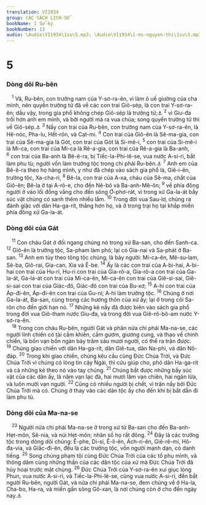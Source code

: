 ```yaml
---
translation: VI1934
group: CÁC SÁCH LỊCH-SỬ
bookName: I Sử-ký 
bookNumber: 13
audio: \Audio\VI1934\1su\5.mp3; \Audio\VI1934\1-ms-nguyen-thi\1su\5.mp3
---
```


<div class="title"><h1>5</h1><h3>Dòng dõi Ru-bên</h3></div>
<span class="verse 1su_5_1"> <sup>1</sup> Vả, Ru-bên, con trưởng nam của Y-sơ-ra-ên, vì làm ô uế giường của cha mình, nên quyền trưởng tử đã về các con trai Giô-sép, là con trai Y-sơ-ra-ên; dầu vậy, trong gia phổ không chép Giô-sép là trưởng tử;<a data-toggle="tooltip" data-placement="bottom" title="Sa 35:22; 49:3-4">⚓</a></span>
<span class="verse 1su_5_2"><sup>2</sup> vì Giu-đa trổi hơn anh em mình, và bởi người mà ra vua chúa; song quyền trưởng tử thì về Giô-sép.<a data-toggle="tooltip" data-placement="bottom" title="Sa 49:8-10">⚓</a></span>
<span class="verse 1su_5_3"><sup>3</sup> Nầy con trai của Ru-bên, con trưởng nam của Y-sơ-ra-ên, là Hê-nóc, Pha-lu, Hết-rôn, và Cạt-mi. </span>
<span class="verse 1su_5_4"><sup>4</sup> Con trai của Giô-ên là Sê-ma-gia, con trai của Sê-ma-gia là Gót, con trai của Gót là Si-mê-i, </span>
<span class="verse 1su_5_5"><sup>5</sup> con trai của Si-mê-i là Mi-ca, con trai của Mi-ca là Rê-a-gia, con trai của Rê-a-gia là Ba-anh, </span>
<span class="verse 1su_5_6"><sup>6</sup> con trai của Ba-anh là Bê-ê-ra, bị Tiếc-la-Phi-lê-se, vua nước A-si-ri, bắt làm phu tù; người vốn làm trưởng tộc trong chi phái Ru-bên.<a data-toggle="tooltip" data-placement="bottom" title="2Vua 15:29">⚓</a></span>
<span class="verse 1su_5_7"><sup>7</sup> Anh em của Bê-ê-ra theo họ hàng mình, y như đã chép vào sách gia phổ là, Giê-i-ên, trưởng tộc, Xa-cha-ri, </span>
<span class="verse 1su_5_8"><sup>8</sup> Bê-la, con trai của A-xa, cháu của Sê-ma, chắt của Giô-ên; Bê-la ở tại A-rô-e, cho đến Nê-bô và Ba-anh-Mê-ôn; </span>
<span class="verse 1su_5_9"><sup>9</sup> về phía đông người ở vào lối đồng vắng cho đến sông Ơ-phơ-rát, vì trong xứ Ga-la-át bầy súc vật chúng có sanh thêm nhiều lắm. </span>
<span class="verse 1su_5_10"><sup>10</sup> Trong đời vua Sau-lơ, chúng ra đánh giặc với dân Ha-ga-rít, thắng hơn họ, và ở trong trại họ tại khắp miền phía đông xứ Ga-la-át. <br/></span>
<div class="title"><h3>Dòng dõi của Gát</h3></div>
<span class="verse 1su_5_11"> <sup>11</sup> Con cháu Gát ở đối ngang chúng nó trong xứ Ba-san, cho đến Sanh-ca. </span>
<span class="verse 1su_5_12"><sup>12</sup> Giô-ên là trưởng tộc, Sa-pham làm phó; lại có Gia-nai và Sa-phát ở Ba-san. </span>
<span class="verse 1su_5_13"><sup>13</sup> Anh em tùy theo tông tộc chúng, là bảy người: Mi-ca-ên, Mê-su-lam, Sê-ba, Giô-rai, Gia-can, Xia và Ê-be. </span>
<span class="verse 1su_5_14"><sup>14</sup> Ấy là các con trai của A-bi-hai, A-bi-hai con trai của Hu-ri, Hu-ri con trai của Gia-rô-a, Gia-rô-a con trai của Ga-la-át, Ga-la-át con trai của Mi-ca-ên, Mi-ca-ên con trai của Giê-si-sai, Giê-si-sai con trai của Giác-đô, Giác-đô con trai của Bu-xơ; </span>
<span class="verse 1su_5_15"><sup>15</sup> A-hi con trai của Áp-đi-ên, Áp-đi-ên con trai của Gu-ni; A-hi làm trưởng tộc. </span>
<span class="verse 1su_5_16"><sup>16</sup> Chúng ở nơi Ga-la-át, Ba-san, cùng trong các hương thôn của xứ ấy; lại ở trong cõi Sa-rôn cho đến giới hạn nó. </span>
<span class="verse 1su_5_17"><sup>17</sup> Những kẻ nầy đã được biên vào sách gia phổ trong đời vua Giô-tham nước Giu-đa, và trong đời vua Giê-rô-bô-am nước Y-sơ-ra-ên. <br/></span>
<span class="verse 1su_5_18"> <sup>18</sup> Trong con cháu Ru-bên, người Gát và phân nửa chi phái Ma-na-se, các người lính chiến có tài cầm khiên, cầm gươm, giương cung, và thạo về chinh chiến, là bốn vạn bốn ngàn bảy trăm sáu mươi người, có thể ra trận được. </span>
<span class="verse 1su_5_19"><sup>19</sup> Chúng giao chiến với dân Ha-ga-rít, dân Giê-tua, dân Na-phi, và dân Nô-đáp. </span>
<span class="verse 1su_5_20"><sup>20</sup> Trong khi giao chiến, chúng kêu cầu cùng Đức Chúa Trời, và Đức Chúa Trời vì chúng có lòng tin cậy Ngài, thì cứu giúp cho, phó dân Ha-ga-rít và cả những kẻ theo nó vào tay chúng. </span>
<span class="verse 1su_5_21"><sup>21</sup> Chúng bắt được những bầy súc vật của các dân ấy, là năm vạn lạc đà, hai mươi lăm vạn chiên, hai ngàn lừa, và luôn mười vạn người. </span>
<span class="verse 1su_5_22"><sup>22</sup> Cũng có nhiều người bị chết, vì trận nầy bởi Đức Chúa Trời mà có. Chúng ở thay vào các dân tộc ấy cho đến khi bị bắt dẫn đi làm phu tù. <br/></span>
<div class="title"><h3>Dòng dõi của Ma-na-se</h3></div>
<span class="verse 1su_5_23"> <sup>23</sup> Người nửa chi phái Ma-na-se ở trong xứ từ Ba-san cho đến Ba-anh-Hẹt-môn, Sê-nia, và núi Hẹt-môn; nhân số họ rất đông. </span>
<span class="verse 1su_5_24"><sup>24</sup> Đây là các trưởng tộc trong dòng dõi chúng: Ê-phe, Di-si, Ê-li-ên, Ách-ri-ên, Giê-rê-mi, Hô-đa-via, và Giắc-đi-ên, đều là các trưởng tộc, vốn người mạnh dạn, có danh tiếng. </span>
<span class="verse 1su_5_25"><sup>25</sup> Song chúng phạm tội cùng Đức Chúa Trời của các tổ phụ mình, và thông dâm cùng những thần của các dân tộc của xứ mà Đức Chúa Trời đã hủy hoại trước mặt chúng. </span>
<span class="verse 1su_5_26"><sup>26</sup> Đức Chúa Trời của Y-sơ-ra-ên xui giục lòng Phun, vua nước A-si-ri, và Tiếc-la-Phi-lê-se, cũng vua nước A-si-ri, đến bắt người Ru-bên, người Gát, và nửa chi phái Ma-na-se, đem chúng về ở Ha-la, Cha-bo, Ha-ra, và miền gần sông Gô-xan, là nơi chúng còn ở cho đến ngày nay.<a data-toggle="tooltip" data-placement="bottom" title="2Vua 15:19,29; 17:6">⚓</a><br/></span>
